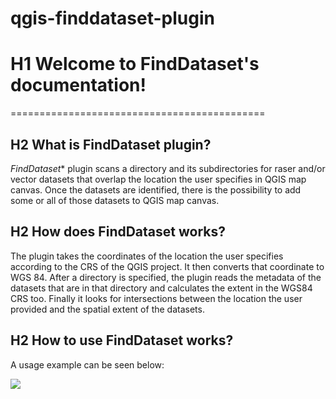 # qgis-finddataset-plugin

# H1 Welcome to FindDataset's documentation!
============================================

## H2 What is **FindDataset** plugin?

*FindDataset** plugin scans a directory and its subdirectories for raser and/or vector datasets that overlap the location the user specifies in QGIS map canvas. Once the datasets are identified, there is the possibility to add some or all of those datasets to QGIS map canvas.

## H2 How does **FindDataset** works?

The plugin takes the coordinates of the location the user specifies according to the CRS of the QGIS project. It then converts that coordinate to WGS 84. After a directory is specified, the plugin reads the metadata of the datasets that are in that directory and calculates the extent in the WGS84 CRS too. Finally it looks for intersections between the location the user provided and the spatial extent of the datasets. 

## H2 How to use **FindDataset** works?

A usage example can be seen below:

![]( find_dataset.gif)

